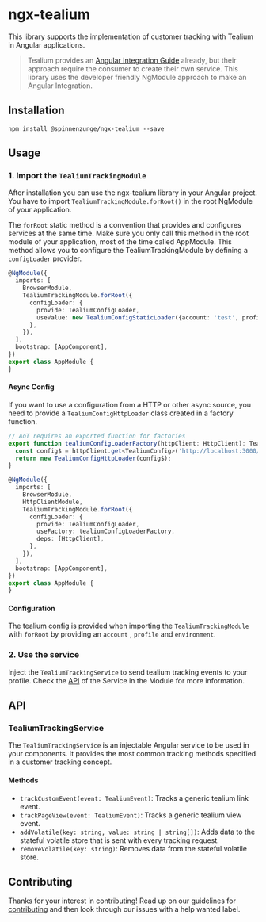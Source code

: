 # ngx-tealium

This library supports the implementation of customer tracking with Tealium in Angular applications.

> Tealium provides an [Angular Integration Guide](https://github.com/Tealium/integration-angular) already, but their
> approach require the consumer to create their own service. This library uses the developer friendly NgModule
> approach to make an Angular Integration.

## Installation

```shell
npm install @spinnenzunge/ngx-tealium --save
```

## Usage

### 1. Import the `TealiumTrackingModule`

After installation you can use the ngx-tealium library in your Angular project. You have to
import `TealiumTrackingModule.forRoot()` in the root NgModule of your application.

The `forRoot` static method is a convention that provides and configures services at the same time. Make sure you only
call this method in the root module of your application, most of the time called AppModule. This method allows you to
configure the TealiumTrackingModule by defining a `configLoader` provider.

```ts
@NgModule({
  imports: [
    BrowserModule,
    TealiumTrackingModule.forRoot({
      configLoader: {
        provide: TealiumConfigLoader,
        useValue: new TealiumConfigStaticLoader({account: 'test', profile: 'test', environment: 'dev'}),
      },
    }),
  ],
  bootstrap: [AppComponent],
})
export class AppModule {
}
```

#### Async Config

If you want to use a configuration from a HTTP or other async source, you need to provide a `TealiumConfigHttpLoader`
class created in a factory function.

```ts
// AoT requires an exported function for factories
export function tealiumConfigLoaderFactory(httpClient: HttpClient): TealiumConfigLoader {
  const config$ = httpClient.get<TealiumConfig>('http://localhost:3000/config');
  return new TealiumConfigHttpLoader(config$);
}

@NgModule({
  imports: [
    BrowserModule,
    HttpClientModule,
    TealiumTrackingModule.forRoot({
      configLoader: {
        provide: TealiumConfigLoader,
        useFactory: tealiumConfigLoaderFactory,
        deps: [HttpClient],
      },
    }),
  ],
  bootstrap: [AppComponent],
})
export class AppModule {
}
```

#### Configuration

The tealium config is provided when importing the `TealiumTrackingModule` with `forRoot` by providing an `account`
, `profile` and `environment`.

### 2. Use the service

Inject the `TealiumTrackingService` to send tealium tracking events to your profile. Check the [API](#api) of the
Service in the Module for more information.

## API

### TealiumTrackingService

The `TealiumTrackingService` is an injectable Angular service to be used in your components. It provides the most common
tracking methods specified in a customer tracking concept.

#### Methods

- `trackCustomEvent(event: TealiumEvent)`: Tracks a generic tealium link event.
- `trackPageView(event: TealiumEvent)`: Tracks a generic tealium view event.
- `addVolatile(key: string, value: string | string[])`: Adds data to the stateful volatile store that is sent with every
  tracking request.
- `removeVolatile(key: string)`: Removes data from the stateful volatile store.

## Contributing

Thanks for your interest in contributing! Read up on our guidelines for [contributing](./.github/CONTRIBUTING.md) and then look through our issues with a help wanted label.
